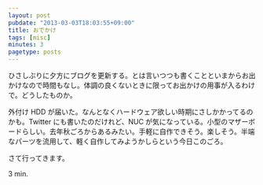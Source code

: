 ```yaml
---
layout: post
pubdate: "2013-03-03T18:03:55+09:00"
title: おでかけ
tags: [misc]
minutes: 3
pagetype: posts
---
```

ひさしぶりに夕方にブログを更新する。とは言いつつも書くことといまからお出かけなので時間もなし。体調の良くないときに限ってお出かけの用事が入るわけで。どうしたものか。

外付け HDD が届いた。なんとなくハードウェア欲しい時期にさしかかってるのかも。Twitter にも書いたのだけれど、NUC が気になっている。小型のマザーボードらしい。去年秋ごろからあるみたい。手軽に自作できそう。楽しそう。半端なパーツを流用して、軽く自作してみようかしらという今日このごろ。

さて行ってきます。

3 min.
